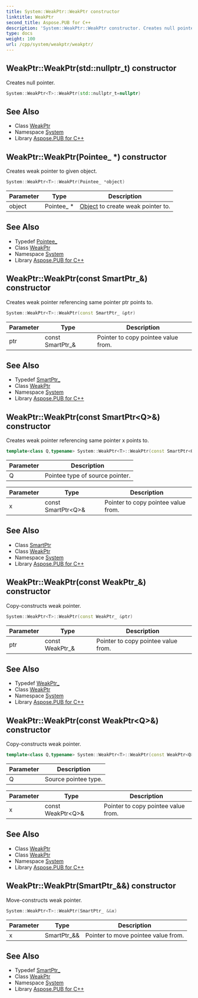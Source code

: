 ```yaml
---
title: System::WeakPtr::WeakPtr constructor
linktitle: WeakPtr
second_title: Aspose.PUB for C++
description: 'System::WeakPtr::WeakPtr constructor. Creates null pointer in C++.'
type: docs
weight: 100
url: /cpp/system/weakptr/weakptr/
---
```

## WeakPtr::WeakPtr(std::nullptr_t) constructor


Creates null pointer.

```cpp
System::WeakPtr<T>::WeakPtr(std::nullptr_t=nullptr)
```

## See Also

* Class [WeakPtr](../)
* Namespace [System](../../)
* Library [Aspose.PUB for C++](../../../)
## WeakPtr::WeakPtr(Pointee_ *) constructor


Creates weak pointer to given object.

```cpp
System::WeakPtr<T>::WeakPtr(Pointee_ *object)
```


| Parameter | Type | Description |
| --- | --- | --- |
| object | Pointee_ * | [Object](../../object/) to create weak pointer to. |

## See Also

* Typedef [Pointee_](../pointee_/)
* Class [WeakPtr](../)
* Namespace [System](../../)
* Library [Aspose.PUB for C++](../../../)
## WeakPtr::WeakPtr(const SmartPtr_\&) constructor


Creates weak pointer referencing same pointer ptr points to.

```cpp
System::WeakPtr<T>::WeakPtr(const SmartPtr_ &ptr)
```


| Parameter | Type | Description |
| --- | --- | --- |
| ptr | const SmartPtr_\& | Pointer to copy pointee value from. |

## See Also

* Typedef [SmartPtr_](../smartptr_/)
* Class [WeakPtr](../)
* Namespace [System](../../)
* Library [Aspose.PUB for C++](../../../)
## WeakPtr::WeakPtr(const SmartPtr\<Q\>\&) constructor


Creates weak pointer referencing same pointer x points to.

```cpp
template<class Q,typename> System::WeakPtr<T>::WeakPtr(const SmartPtr<Q> &x)
```


| Parameter | Description |
| --- | --- |
| Q | Pointee type of source pointer. |

| Parameter | Type | Description |
| --- | --- | --- |
| x | const SmartPtr\<Q\>\& | Pointer to copy pointee value from. |

## See Also

* Class [SmartPtr](../../smartptr/)
* Class [WeakPtr](../)
* Namespace [System](../../)
* Library [Aspose.PUB for C++](../../../)
## WeakPtr::WeakPtr(const WeakPtr_\&) constructor


Copy-constructs weak pointer.

```cpp
System::WeakPtr<T>::WeakPtr(const WeakPtr_ &ptr)
```


| Parameter | Type | Description |
| --- | --- | --- |
| ptr | const WeakPtr_\& | Pointer to copy pointee value from. |

## See Also

* Typedef [WeakPtr_](../weakptr_/)
* Class [WeakPtr](../)
* Namespace [System](../../)
* Library [Aspose.PUB for C++](../../../)
## WeakPtr::WeakPtr(const WeakPtr\<Q\>\&) constructor


Copy-constructs weak pointer.

```cpp
template<class Q,typename> System::WeakPtr<T>::WeakPtr(const WeakPtr<Q> &x)
```


| Parameter | Description |
| --- | --- |
| Q | Source pointee type. |

| Parameter | Type | Description |
| --- | --- | --- |
| x | const WeakPtr\<Q\>\& | Pointer to copy pointee value from. |

## See Also

* Class [WeakPtr](../)
* Class [WeakPtr](../)
* Namespace [System](../../)
* Library [Aspose.PUB for C++](../../../)
## WeakPtr::WeakPtr(SmartPtr_\&&) constructor


Move-constructs weak pointer.

```cpp
System::WeakPtr<T>::WeakPtr(SmartPtr_ &&x)
```


| Parameter | Type | Description |
| --- | --- | --- |
| x | SmartPtr_\&& | Pointer to move pointee value from. |

## See Also

* Typedef [SmartPtr_](../smartptr_/)
* Class [WeakPtr](../)
* Namespace [System](../../)
* Library [Aspose.PUB for C++](../../../)
